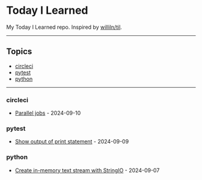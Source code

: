 # Today I Learned

My Today I Learned repo. Inspired by [williln/til](https://github.com/williln/til).

---

## Topics

<!-- toc starts -->

* [circleci](#circleci)
* [pytest](#pytest)
* [python](#python)

<!-- toc ends -->

---

<!-- index starts -->
### circleci

- [Parallel jobs](https://github.com/ontowhee/til/blob/main/circleci/parallel_jobs.md) - 2024-09-10

### pytest

- [Show output of print statement](https://github.com/ontowhee/til/blob/main/python/show_output_of_print_statement.md) - 2024-09-09

### python

- [Create in-memory text stream with StringIO](https://github.com/ontowhee/til/blob/main/python/in_memory_text_stream_with_stringio.md) - 2024-09-07

<!-- index ends -->
